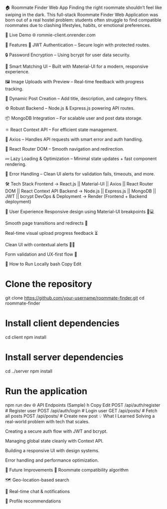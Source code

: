 🏠 Roommate Finder Web App
Finding the right roommate shouldn’t feel like swiping in the dark. This full-stack Roommate Finder Web Application was born out of a real hostel problem: students often struggle to find compatible roommates due to clashing lifestyles, habits, or emotional preferences.

🚀 Live Demo
🌐 rommie-client.onrender.com

📌 Features
🔐 JWT Authentication – Secure login with protected routes.

🔒 Password Encryption – Using bcrypt for user data security.

🧠 Smart Matching UI – Built with Material-UI for a modern, responsive experience.

🖼️ Image Uploads with Preview – Real-time feedback with progress tracking.

📝 Dynamic Post Creation – Add title, description, and category filters.

⚙️ Robust Backend – Node.js & Express.js powering API routes.

📦 MongoDB Integration – For scalable user and post data storage.

⚛️ React Context API – For efficient state management.

📡 Axios – Handles API requests with smart error and auth handling.

🧭 React Router DOM – Smooth navigation and redirection.

💤 Lazy Loading & Optimization – Minimal state updates + fast component rendering.

🧪 Error Handling – Clean UI alerts for validation fails, timeouts, and more.

🛠️ Tech Stack
Frontend -> React.js || Material-UI || Axios || React Router DOM || React Context API
Backend -> Node.js || Express.js || MongoDB || JWT || bcrypt
DevOps & Deployment -> Render (Frontend + Backend deployment)

🌈 User Experience
Responsive design using Material-UI breakpoints 📱💻

Smooth page transitions and redirects 🔄

Real-time visual upload progress feedback ⏳

Clean UI with contextual alerts 🧘‍♂️

Form validation and UX-first flow 🧭

🧩 How to Run Locally
bash
Copy
Edit
# Clone the repository
git clone https://github.com/your-username/roommate-finder.git
cd roommate-finder

# Install client dependencies
cd client
npm install

# Install server dependencies
cd ../server
npm install

# Run the application
npm run dev
🌐 API Endpoints (Sample)
h
Copy
Edit
POST   /api/auth/register       # Register user
POST   /api/auth/login          # Login user
GET    /api/posts/              # Fetch all posts
POST   /api/posts/              # Create new post
💡 What I Learned
Solving a real-world problem with tech that scales.

Creating a secure auth flow with JWT and bcrypt.

Managing global state cleanly with Context API.

Building a responsive UI with design systems.

Error handling and performance optimization.

📣 Future Improvements
🧠 Roommate compatibility algorithm

🗺️ Geo-location-based search

🔔 Real-time chat & notifications

🧾 Profile recommendations
